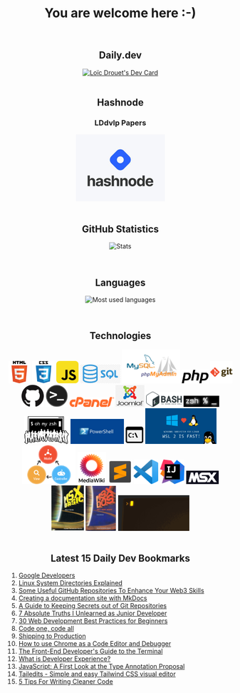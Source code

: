 <h1 align="center"> You are welcome here :-)</h1>

<br />

<div align="center">
    <h2>Daily.dev</h2>    
    <a href="https://app.daily.dev/LDdvlp">
        <img
            src="https://api.daily.dev/devcards/6a2db644d7b342d5924aa8a261fc3c97.png?r=d2h" width="400"
            alt="Loïc Drouet's Dev Card" 
        />
    </a>
</div>

<br />

<div align="center">
    <h2>Hashnode</h2>
    <h3>LDdvlp Papers</h3>
    <a href="https://lddvlp.hashnode.dev/">
        <img 
            src="/images/00-hashnode-logo.jfif" 
            width="200" alt="LDdvlp Papers" 
        />
    </a>
</div>

<br />

<div align="center">
    <h2>GitHub Statistics</h2>
    
![Stats](https://github-readme-stats.vercel.app/api?username=lddvlp&show_icons=true&theme=radical&count_private=true)

</div>

<br />

<div align="center">
    <h2>Languages</h2>

![Most used languages](https://github-readme-stats.vercel.app/api/top-langs/?username=lddvlp)

</div>

<br />

<div align="center">
    <h2>Technologies</h2>

<!-- Image #01    -->
<img alt="HTML5" width="50px" src="https://raw.githubusercontent.com/github/explore/80688e429a7d4ef2fca1e82350fe8e3517d3494d/topics/html/html.png" />

<!-- Image #02    -->
<img alt="CSS3" width="50px" src="https://raw.githubusercontent.com/github/explore/80688e429a7d4ef2fca1e82350fe8e3517d3494d/topics/css/css.png" />

<!-- Image #03    -->
<img alt="JavaScript" width="50px"   src="/images/03-javascript-logo.png" />

<!-- Image #04    -->
<img alt="SQL" width="90px" src="/images/04-sql-logo.jpg" />

<!-- Image #05    -->
<img alt="phpMyAdmin-MySQL" width="130px" src="/images/05-phpmyadmin-mysql-logo.png" />

<!-- Image #06    -->
<img alt="PHP" width="60px" src="/images/06-php-logo-alt.png" />

<!-- Image #07    -->
<img alt="Git" width="50px" src="https://raw.githubusercontent.com/github/explore/80688e429a7d4ef2fca1e82350fe8e3517d3494d/topics/git/git.png" />

<!-- Image #08    -->
<img alt="GitHub" width="50px" src="https://raw.githubusercontent.com/github/explore/78df643247d429f6cc873026c0622819ad797942/topics/github/github.png" />

<!-- Image #09    -->
<img alt="Shell" width="50px" src="https://raw.githubusercontent.com/github/explore/80688e429a7d4ef2fca1e82350fe8e3517d3494d/topics/terminal/terminal.png" />

<!-- Image #10    -->
<img alt="cPanel" width="100px" src="/images/10-cpanel-logo.png" />

<!-- Image #11    -->
<img alt="Joomla!" width="65px" src="/images/11-joomla-logo.png" />

<!-- Image #12    -->
<img alt="Bash" width="80px" src="/images/12-bash-logo.png" />

<!-- Image #13    -->
<img alt="Zsh" width="80px" src="/images/13-zsh-logo.gif" />

<!-- Image #14    -->
<img alt="Oh My Zsh" width="100px" src="/images/14-oh_my_zsh-logo.png" />

<!-- Image #15    -->
<img alt="PowerShell" width="120px" src="/images/15-powershell-logo.jpg" />

<!-- Image #16    -->
<img alt="cmd" width="40px" src="/images/16-cmd-logo.png" />

<!-- Image #17    -->
<img alt="WSL2" width="160px" src="/images/17-wsl2-logo.jpg" />

<!-- Image #18    -->
<img alt="MVC" width="120px" src="/images/18-mvc-logo.jpg" />

<!-- Image #19    -->
<img alt="MediaWiki" width="65px" src="/images/19-mediawiki-logo.png" />

<!-- Image #90    -->
<img alt="Sublime Text" width="55px" src="/images/90-sublime_text-logo.png" />

<!-- Image #91    -->
<img alt="VS Code" width="55px" src="/images/91-vs_code-logo.png" />

<!-- Image #92    -->
<img alt="IntelliJ IDEA" width="55px" src="/images/92-intellij_idea.png" />

<!-- Image #95   -->
<img alt="MSX" width="73px" src="/images/95-msx-logo.png" />

<!-- Image #96    -->
<img alt="MSX-BASIC" width="73px" src="/images/96-msx_ basic-logo.jfif" />

<!-- Image #97    -->
<img alt="MSX-DOS" width="69px" src="/images/97-msx_dos-logo.jpg" />

<!-- Image #99    -->
<img alt="Amber Terminal" width="160px" src="/images/98-amber_terminal.gif" />

</div>

<br />

<div align="center">
    <h2>Latest 15 Daily Dev Bookmarks</h2>
</div>

<!-- daily.dev BOOKMARKS:START -->
1. [Google Developers](https://app.daily.dev/posts/p5jWHRQzz?utm_source=rss&utm_medium=bookmarks&utm_campaign=Yaq6rDv_C)
2. [Linux System Directories Explained](https://app.daily.dev/posts/_rVDWJXvz?utm_source=rss&utm_medium=bookmarks&utm_campaign=Yaq6rDv_C)
3. [Some Useful GitHub Repositories To Enhance Your Web3 Skills](https://app.daily.dev/posts/4fHYq7oFR?utm_source=rss&utm_medium=bookmarks&utm_campaign=Yaq6rDv_C)
4. [Creating a documentation site with MkDocs](https://app.daily.dev/posts/pcQlk7UgE?utm_source=rss&utm_medium=bookmarks&utm_campaign=Yaq6rDv_C)
5. [A Guide to Keeping Secrets out of Git Repositories](https://app.daily.dev/posts/Et50_WD3b?utm_source=rss&utm_medium=bookmarks&utm_campaign=Yaq6rDv_C)
6. [7 Absolute Truths I Unlearned as Junior Developer](https://app.daily.dev/posts/kDcD4AD4n?utm_source=rss&utm_medium=bookmarks&utm_campaign=Yaq6rDv_C)
7. [30 Web Development Best Practices for Beginners](https://app.daily.dev/posts/sRqsG5CVm?utm_source=rss&utm_medium=bookmarks&utm_campaign=Yaq6rDv_C)
8. [Code one, code all](https://app.daily.dev/posts/g27cF48rG?utm_source=rss&utm_medium=bookmarks&utm_campaign=Yaq6rDv_C)
9. [Shipping to Production](https://app.daily.dev/posts/S68qnmOkU?utm_source=rss&utm_medium=bookmarks&utm_campaign=Yaq6rDv_C)
10. [How to use Chrome as a Code Editor and Debugger](https://app.daily.dev/posts/fCIz4YE05?utm_source=rss&utm_medium=bookmarks&utm_campaign=Yaq6rDv_C)
11. [The Front-End Developer&#39;s Guide to the Terminal](https://app.daily.dev/posts/yrk-KllWM?utm_source=rss&utm_medium=bookmarks&utm_campaign=Yaq6rDv_C)
12. [What is Developer Experience?](https://app.daily.dev/posts/z98EcsP9Y?utm_source=rss&utm_medium=bookmarks&utm_campaign=Yaq6rDv_C)
13. [JavaScript: A First Look at the Type Annotation Proposal](https://app.daily.dev/posts/iFQBHrsc5?utm_source=rss&utm_medium=bookmarks&utm_campaign=Yaq6rDv_C)
14. [Tailedits - Simple and easy Tailwind CSS visual editor](https://app.daily.dev/posts/n6Q69R0Tj?utm_source=rss&utm_medium=bookmarks&utm_campaign=Yaq6rDv_C)
15. [5 Tips For Writing Cleaner Code](https://app.daily.dev/posts/VyQikwVQN?utm_source=rss&utm_medium=bookmarks&utm_campaign=Yaq6rDv_C)

<!-- daily.dev BOOKMARKS:END -->
